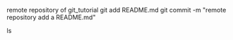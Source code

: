 remote repository of git_tutorial
git add README.md
git commit -m "remote repository add a README.md"









ls










